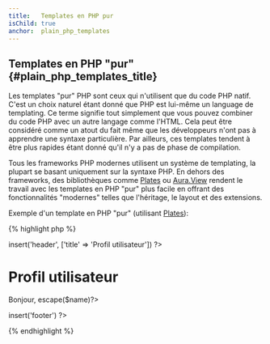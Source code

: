 ```yaml
---
title:   Templates en PHP pur
isChild: true
anchor:  plain_php_templates
---
```


## Templates en PHP "pur" {#plain_php_templates_title}

Les templates "pur" PHP sont ceux qui n'utilisent que du code PHP natif. C'est un choix naturel étant donné que PHP est 
lui-même un language de templating. Ce terme signifie tout simplement que vous pouvez combiner du code PHP avec un autre 
langage comme l'HTML. Cela peut être considéré comme un atout du fait même que les développeurs n'ont pas à apprendre 
une syntaxe particulière. Par ailleurs, ces templates tendent à être plus rapides étant donné qu'il n'y a pas de phase de 
compilation.

Tous les frameworks PHP modernes utilisent un système de templating, la plupart se basant uniquement sur la syntaxe PHP. 
En dehors des frameworks, des bibliothèques comme [Plates](http://platesphp.com/) ou [Aura.View](https://github.com/auraphp/Aura.View) 
rendent le travail avec les templates en PHP "pur" plus facile en offrant des fonctionnalités "modernes" telles que 
l'héritage, le layout et des extensions.

Exemple d'un template en PHP "pur" (utilisant [Plates](http://platesphp.com/)):

{% highlight php %}
<?php $this->insert('header', ['title' => 'Profil utilisateur']) ?>

<h1>Profil utilisateur</h1>
<p>Bonjour, <?=$this->escape($name)?></p>

<?php $this->insert('footer') ?>
{% endhighlight %}
